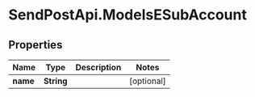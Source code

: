 # SendPostApi.ModelsESubAccount

## Properties
Name | Type | Description | Notes
------------ | ------------- | ------------- | -------------
**name** | **String** |  | [optional] 


